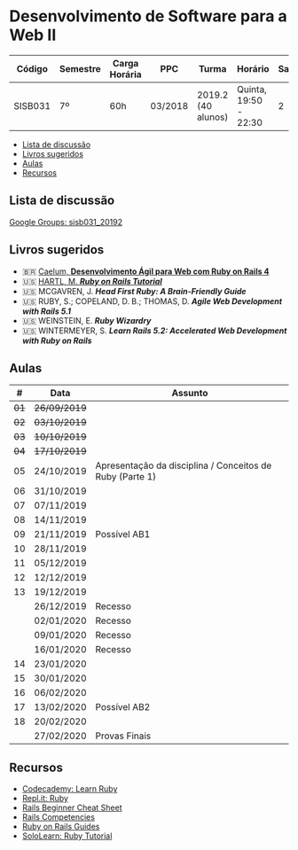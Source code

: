 # Desenvolvimento de Software para a Web II

| Código  | Semestre | Carga Horária | PPC     | Turma              | Horário               | Sala |
| ------- | -------- | ------------- | ------- | ------------------ | --------------------- | ---- |
| SISB031 | 7º       | 60h           | 03/2018 | 2019.2 (40 alunos) | Quinta, 19:50 - 22:30 | 2    |

- [Lista de discussão](#lista-de-discuss%c3%a3o)
- [Livros sugeridos](#livros-sugeridos)
- [Aulas](#aulas)
- [Recursos](#recursos)

## Lista de discussão

[Google Groups: sisb031_20192](https://groups.google.com/forum/#!forum/sisb031_20192)

## Livros sugeridos

- :brazil: [Caelum, **Desenvolvimento Ágil para Web com Ruby on Rails 4**](https://www.caelum.com.br/download/caelum-ruby-on-rails-rr71.pdf)
- :us: [HARTL, M. ***Ruby on Rails Tutorial***](https://www.railstutorial.org/)
- :us: MCGAVREN, J. ***Head First Ruby: A Brain-Friendly Guide***
- :us: RUBY, S.; COPELAND, D. B.; THOMAS, D. ***Agile Web Development with Rails 5.1***
- :us: WEINSTEIN, E. ***Ruby Wizardry***
- :us: WINTERMEYER, S. ***Learn Rails 5.2: Accelerated Web Development with Ruby on Rails***

## Aulas

| \#     | Data           | Assunto                                                  |
| ------ | -------------- | -------------------------------------------------------- |
| ~~01~~ | ~~26/09/2019~~ |                                                          |
| ~~02~~ | ~~03/10/2019~~ |                                                          |
| ~~03~~ | ~~10/10/2019~~ |                                                          |
| ~~04~~ | ~~17/10/2019~~ |                                                          |
| 05     | 24/10/2019     | Apresentação da disciplina / Conceitos de Ruby (Parte 1) |
| 06     | 31/10/2019     |                                                          |
| 07     | 07/11/2019     |                                                          |
| 08     | 14/11/2019     |                                                          |
| 09     | 21/11/2019     | Possível AB1                                             |
| 10     | 28/11/2019     |                                                          |
| 11     | 05/12/2019     |                                                          |
| 12     | 12/12/2019     |                                                          |
| 13     | 19/12/2019     |                                                          |
|        | 26/12/2019     | Recesso                                                  |
|        | 02/01/2020     | Recesso                                                  |
|        | 09/01/2020     | Recesso                                                  |
|        | 16/01/2020     | Recesso                                                  |
| 14     | 23/01/2020     |                                                          |
| 15     | 30/01/2020     |                                                          |
| 16     | 06/02/2020     |                                                          |
| 17     | 13/02/2020     | Possível AB2                                             |
| 18     | 20/02/2020     |                                                          |
|        | 27/02/2020     | Provas Finais                                            |

## Recursos

- [Codecademy: Learn Ruby](https://www.codecademy.com/learn/learn-ruby)
- [Repl.it: Ruby](https://repl.it/languages/ruby)
- [Rails Beginner Cheat Sheet](http://www.pragtob.info/rails-beginner-cheatsheet/)
- [Rails Competencies](https://dgosxlrnzhofi.cloudfront.net/custom_page_images/64/page_images/Rails_Competencies.png?1386276348)
- [Ruby on Rails Guides](https://guides.rubyonrails.org/)
- [SoloLearn: Ruby Tutorial](https://www.sololearn.com/Course/Ruby/)
